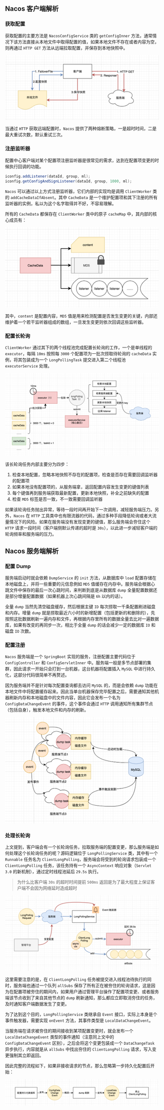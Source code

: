 ## Nacos 客户端解析

### 获取配置

获取配置的主要方法是 `NacosConfigService` 类的 `getConfigInner` 方法，通常情况下该方法直接从本地文件中取得配置的值，如果本地文件不存在或者内容为空，则再通过 `HTTP GET` 方法从远端拉取配置，并保存到本地快照中。

![undefined](img/001.png)



当通过 `HTTP` 获取远端配置时，`Nacos` 提供了两种熔断策略，一是超时时间，二是最大重试次数，默认重试三次。

### 注册监听器

配置中心客户端对某个配置项注册监听器是很常见的需求，达到在配置项变更的时候执行回调的功能。

```java
iconfig.addListener(dataId, group, ml);
iconfig.getConfigAndSignListener(dataId, group, 1000, ml);
```

`Nacos` 可以通过以上方式注册监听器，它们内部的实现均是调用 `ClientWorker` 类的 `addCacheDataIfAbsent`。其中 `CacheData` 是一个维护配置项和其下注册的所有监听器的实例，私以为这个名字取得并不好，不容易理解。

所有的 `CacheData` 都保存在 `ClientWorker` 类中的原子 `cacheMap` 中，其内部的核心成员有：

![undefined](img/002.png)



其中，`content` 是配置内容，`MD5` 值是用来检测配置是否发生变更的关键，内部还维护着一个若干监听器组成的数组，一旦发生变更则依次回调这些监听器。

### 配置长轮询

`ClientWorker` 通过其下的两个线程池完成配置长轮询的工作，一个是单线程的 `executor`，每隔 `10ms` 按照每 `3000` 个配置项为一批次捞取待轮询的 `cacheData` 实例，将其包装成为一个 `LongPollingTask` 提交进入第二个线程池 `executorService` 处理。

![undefined](img/003.png)



该长轮询任务内部主要分为四步：

1. 检查本地配置，忽略本地快照不存在的配置项，检查是否存在需要回调监听器的配置项
2. 如果本地没有配置项的，从服务端拿，返回配置内容发生变更的键值列表
3. 每个键值再到服务端获取最新配置，更新本地快照，补全之前缺失的配置
4. 检查 `MD5` 标签是否一致，不一致需要回调监听器

如果该轮询任务抛出异常，等待一段时间再开始下一次调用，减轻服务端压力。另外，`Nacos` 在 `HTTP` 工具类中也有限流器的代码，通过多种手段降低轮询或者大流量情况下的风险。如果在服务端没有发现变更的键值，那么服务端会夯住这个 `HTTP` 请求一段时间（客户端侧默认传递的超时是 `30s`），以此进一步减轻客户端的轮询频率和服务端的压力。

## Nacos 服务端解析

### 配置 Dump

服务端启动时就会依赖 `DumpService` 的 `init` 方法，从数据库中 `load` 配置存储在本地磁盘上，并将一些重要的元信息例如 `MD5` 值缓存在内存中。服务端会根据心跳文件中保存的最后一次心跳时间，来判断到底是从数据库 `dump` 全量配置数据还是部分增量配置数据（如果机器上次心跳间隔是 `6h` 以内的话）。

全量 `dump` 当然先清空磁盘缓存，然后根据主键 `ID` 每次捞取一千条配置刷进磁盘和内存。增量 `dump` 就是捞取最近六小时的新增配置（包括更新的和删除的），先按照这批数据刷新一遍内存和文件，再根据内存里所有的数据全量去比对一遍数据库，如果有改变的再同步一次，相比于全量 `dump` 的话会减少一定的数据库 `IO` 和磁盘 `IO` 次数。

### 配置注册

`Nacos` 服务端是一个 `SpringBoot` 实现的服务，注册配置主要代码位于 `ConfigController` 和 `ConfigServletInner` 中。服务端一般是多节点部署的集群，因此请求一开始只会打到一台机器，这台机器将配置插入 `MySQL` 中进行持久化，这部分代码很简单不再赘述。

因为服务端并不是针对每次配置查询都去访问 `MySQL` 的，而是会依赖 `dump` 功能在本地文件中将配置缓存起来。因此当单台机器保存完毕配置之后，需要通知其他机器刷新内存和本地磁盘中的文件内容，因此它会发布一个名为 `ConfigDataChangeEvent` 的事件，这个事件会通过 `HTTP` 调用通知所有集群节点（包括自身），触发本地文件和内存的刷新。

![undefined](img/004.png)



### 处理长轮询

上文提到，客户端会有一个长轮询任务，拉取服务端的配置变更，那么服务端是如何处理这个长轮询任务的呢？源码逻辑位于 `LongPollingService` 类，其中有一个 `Runnable` 任务名为 `ClientLongPolling`，服务端会将受到的轮询请求包装成一个 `ClientLongPolling` 任务，该任务持有一个 `AsyncContext` 响应对象（`Servlet 3.0` 的新机制），通过定时线程池延后 `29.5s` 执行。

> 为什么比客户端 `30s` 的超时时间提前 `500ms` 返回是为了最大程度上保证客户端不会因为网络延时造成超时

![undefined](img/005.png)



这里需要注意的是，在 `ClientLongPolling` 任务被提交进入线程池待执行的同时，服务端也通过一个队列 `allSubs` 保存了所有正在被夯住的轮询请求，这是因为在配置项被夯住的期间内，如果用户通过管理平台操作了配置项变更、或者服务端该节点收到了来自其他节点的 `dump` 刷新通知，那么都应立即取消夯住的任务，及时通知客户端数据发生了变更。

为了达到这个目的，`LongPollingService` 类继承自 `Event` 接口，实际上本身是个事件触发器，需要实现 `onEvent` 方法，其事件类型是 `LocalDataChangeEvent`。

当服务端在请求被夯住的期间接收到某项配置变更时，就会发布一个 `LocalDataChangeEvent` 类型的事件通知（注意同上文中的 `ConfigDataChangeEvent` 区别），之后会将这个变更包装成一个 `DataChangeTask` 异步执行，内容就是从 `allSubs` 中找出夯住的 `ClientLongPolling` 请求，写入变更强制其立即返回。

因此完整的流程如下，如果非接收请求的节点，那么忽略第一步持久化配置后开始：

![undefined](img/006.png)

